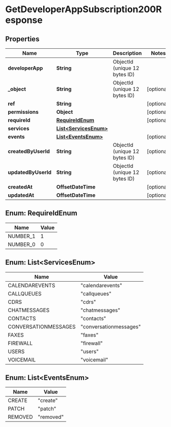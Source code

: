 

# GetDeveloperAppSubscription200Response


## Properties

| Name | Type | Description | Notes |
|------------ | ------------- | ------------- | -------------|
|**developerApp** | **String** | ObjectId (unique 12 bytes ID) |  |
|**_object** | **String** | ObjectId (unique 12 bytes ID) |  [optional] |
|**ref** | **String** |  |  [optional] |
|**permissions** | **Object** |  |  [optional] |
|**requireId** | [**RequireIdEnum**](#RequireIdEnum) |  |  [optional] |
|**services** | [**List&lt;ServicesEnum&gt;**](#List&lt;ServicesEnum&gt;) |  |  |
|**events** | [**List&lt;EventsEnum&gt;**](#List&lt;EventsEnum&gt;) |  |  [optional] |
|**createdByUserId** | **String** | ObjectId (unique 12 bytes ID) |  [optional] |
|**updatedByUserId** | **String** | ObjectId (unique 12 bytes ID) |  [optional] |
|**createdAt** | **OffsetDateTime** |  |  [optional] |
|**updatedAt** | **OffsetDateTime** |  |  [optional] |



## Enum: RequireIdEnum

| Name | Value |
|---- | -----|
| NUMBER_1 | 1 |
| NUMBER_0 | 0 |



## Enum: List&lt;ServicesEnum&gt;

| Name | Value |
|---- | -----|
| CALENDAREVENTS | &quot;calendarevents&quot; |
| CALLQUEUES | &quot;callqueues&quot; |
| CDRS | &quot;cdrs&quot; |
| CHATMESSAGES | &quot;chatmessages&quot; |
| CONTACTS | &quot;contacts&quot; |
| CONVERSATIONMESSAGES | &quot;conversationmessages&quot; |
| FAXES | &quot;faxes&quot; |
| FIREWALL | &quot;firewall&quot; |
| USERS | &quot;users&quot; |
| VOICEMAIL | &quot;voicemail&quot; |



## Enum: List&lt;EventsEnum&gt;

| Name | Value |
|---- | -----|
| CREATE | &quot;create&quot; |
| PATCH | &quot;patch&quot; |
| REMOVED | &quot;removed&quot; |



